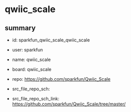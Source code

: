 # qwiic_scale
 
## summary 
* id: sparkfun_qwiic_scale_qwiic_scale
* user: sparkfun
* name: qwiic_scale
* board: qwiic_scale
* repo: https://github.com/sparkfun/Qwiic_Scale



* src_file_repo_sch: 
* src_file_repo_sch_link: https://github.com/sparkfun/Qwiic_Scale/tree/master/




